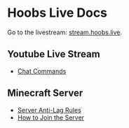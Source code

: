 # Hoobs Live Docs

Go to the livestream: [stream.hoobs.live](https://stream.hoobs.live/).


## Youtube Live Stream
* [Chat Commands](../youtube/commands)


## Minecraft Server
* [Server Anti-Lag Rules](../rules/lag)
* [How to Join the Server](../help/connecting)
